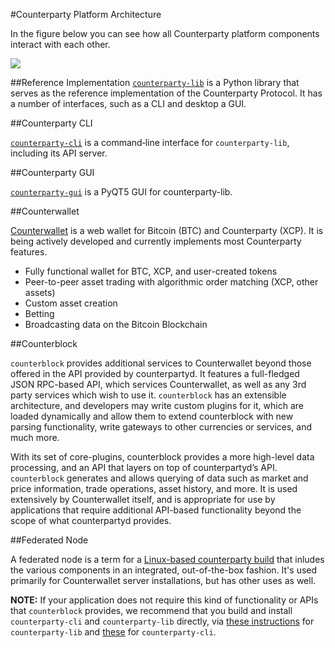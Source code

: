 #Counterparty Platform Architecture 

In the figure below you can see how all Counterparty platform components interact with each other.

![](/_images/platform_architecture1.png)
  
##Reference Implementation
[`counterparty-lib`](Developers/counterparty_lib.md) is a Python library that serves as the reference implementation of the Counterparty Protocol. It has a number of interfaces, such as a CLI and desktop a GUI.


##Counterparty CLI

[`counterparty-cli`](counterparty-cli.md) is a command‐line interface for `counterparty-lib`, including its API server.


##Counterparty GUI

[`counterparty-gui`](CLI/counterparty-cli.md) is a PyQT5 GUI for counterparty-lib. 


##Counterwallet

[Counterwallet](counterwallet_doc.md) is a web wallet for Bitcoin (BTC) and Counterparty (XCP). It is being actively developed and currently implements most Counterparty features.

- Fully functional wallet for BTC, XCP, and user-created tokens
- Peer-to-peer asset trading with algorithmic order matching (XCP, other assets)
- Custom asset creation
- Betting
- Broadcasting data on the Bitcoin Blockchain


##Counterblock

``counterblock`` provides additional services to Counterwallet beyond those offered in the API provided by counterpartyd. It features a full-fledged JSON RPC-based API, which services Counterwallet, as well as any 3rd party services which wish to use it. ``counterblock`` has an extensible architecture, and developers may write custom plugins for it, which are loaded dynamically and allow them to extend counterblock with new parsing functionality, write gateways to other currencies or services, and much more.

With its set of core-plugins, counterblock provides a more high-level data processing, and an API that
layers on top of counterpartyd’s API.  `counterblock` generates and allows
querying of data such as market and price information, trade operations, asset
history, and more. It is used extensively by Counterwallet itself, and is
appropriate for use by applications that require additional API-based
functionality beyond the scope of what counterpartyd provides. 


##Federated Node

A federated node is a term for a [Linux-based counterparty build](https://github.com/CounterpartyXCP/federatednode_build) that inludes the various components in an integrated, out-of-the-box fashion. It's used primarily for Counterwallet server installations, but has other uses as well.

**NOTE:** If your application does not require this kind of functionality or APIs that `counterblock` provides, we recommend that you build and install `counterparty-cli` and `counterparty-lib` directly, via [these instructions](http://counterparty.io/docs/counterparty_lib/) for `counterparty-lib` and [these](http://counterparty.io/docs/counterparty-cli/) for `counterparty-cli`.
